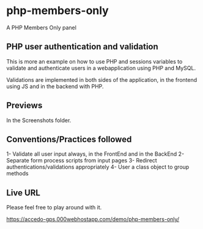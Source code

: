 # php-members-only
A PHP Members Only panel

## PHP user authentication and validation

This is more an example on how to use PHP and sessions variables to validate and authenticate users in a webapplication using PHP and MySQL.

Validations are implemented in both sides of the application, in the frontend using JS and in the backend with PHP.

## Previews

In the Screenshots folder.

## Conventions/Practices followed

1- Validate all user input always, in the FrontEnd and in the BackEnd
2- Separate form process scripts from input pages
3- Redirect authentications/validations appropriately
4- User a class object to group methods

## Live URL

Please feel free to play around with it.

https://accedo-gps.000webhostapp.com/demo/php-members-only/
